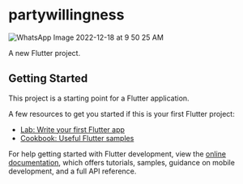# partywillingness
![WhatsApp Image 2022-12-18 at 9 50 25 AM](https://user-images.githubusercontent.com/64838868/208282068-a6092b02-c725-4614-9f25-545d0ce3cc09.jpeg)


A new Flutter project.

## Getting Started

This project is a starting point for a Flutter application.

A few resources to get you started if this is your first Flutter project:

- [Lab: Write your first Flutter app](https://docs.flutter.dev/get-started/codelab)
- [Cookbook: Useful Flutter samples](https://docs.flutter.dev/cookbook)

For help getting started with Flutter development, view the
[online documentation](https://docs.flutter.dev/), which offers tutorials,
samples, guidance on mobile development, and a full API reference.
